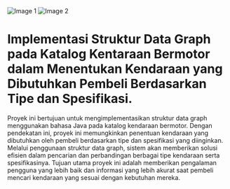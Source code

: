 <div style="display: inline-block;">
  <img src="https://github.com/RusdyZain/StrukturDataGraph/assets/99545514/54f86756-4b3c-41d4-90c7-ff1f84e6a663" alt="Image 1">
</div>
<div style="display: inline-block;">
  <img src="https://github.com/RusdyZain/StrukturDataGraph/assets/99545514/5b1a5cdc-3c92-47a0-a446-9a6a02e6ea76" alt="Image 2">
</div>
<h1>Implementasi Struktur Data Graph pada Katalog Kentaraan Bermotor dalam Menentukan Kendaraan yang Dibutuhkan Pembeli Berdasarkan Tipe dan Spesifikasi.</h1>
Proyek ini bertujuan untuk mengimplementasikan struktur data graph menggunakan bahasa Java pada katalog kendaraan bermotor. Dengan pendekatan ini, 
proyek ini memungkinkan penentuan kendaraan yang dibutuhkan oleh pembeli berdasarkan tipe dan spesifikasi yang diinginkan. Melalui penggunaan struktur data graph, 
sistem akan memberikan solusi efisien dalam pencarian dan perbandingan berbagai tipe kendaraan serta spesifikasinya. 
Tujuan utama proyek ini adalah memberikan pengalaman pengguna yang lebih baik dan informasi yang lebih akurat saat pembeli mencari kendaraan yang sesuai dengan kebutuhan mereka.


